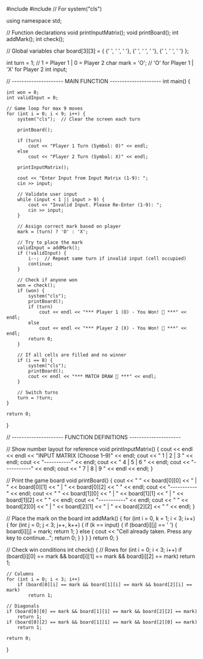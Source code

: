 #include <iostream>
#include <cstdlib>   // For system("cls")

using namespace std;

// Function declarations
void printInputMatrix();
void printBoard();
int addMark();
int check();

// Global variables
char board[3][3] = {
    {' ', ' ', ' '},
    {' ', ' ', ' '},
    {' ', ' ', ' '}
};

int turn = 1;   // 1 = Player 1 | 0 = Player 2
char mark = 'O'; // 'O' for Player 1 | 'X' for Player 2
int input;

// --------------------- MAIN FUNCTION ---------------------
int main() {

    int won = 0;
    int validInput = 0;

    // Game loop for max 9 moves
    for (int i = 0; i < 9; i++) {
        system("cls");  // Clear the screen each turn

        printBoard();

        if (turn)
            cout << "Player 1 Turn (Symbol: O)" << endl;
        else
            cout << "Player 2 Turn (Symbol: X)" << endl;

        printInputMatrix();

        cout << "Enter Input from Input Matrix (1-9): ";
        cin >> input;

        // Validate user input
        while (input < 1 || input > 9) {
            cout << "Invalid Input. Please Re-Enter (1-9): ";
            cin >> input;
        }

        // Assign correct mark based on player
        mark = (turn) ? 'O' : 'X';

        // Try to place the mark
        validInput = addMark();
        if (!validInput) {
            i--;  // Repeat same turn if invalid input (cell occupied)
            continue;
        }

        // Check if anyone won
        won = check();
        if (won) {
            system("cls");
            printBoard();
            if (turn)
                cout << endl << "*** Player 1 (O) - You Won! 🎉 ***" << endl;
            else
                cout << endl << "*** Player 2 (X) - You Won! 🎉 ***" << endl;
            return 0;
        }

        // If all cells are filled and no winner
        if (i == 8) {
            system("cls");
            printBoard();
            cout << endl << "*** MATCH DRAW 🤝 ***" << endl;
        }

        // Switch turns
        turn = !turn;
    }

    return 0;
}

// --------------------- FUNCTION DEFINITIONS ---------------------

// Show number layout for reference
void printInputMatrix() {
    cout << endl << endl << "INPUT MATRIX (Choose 1–9)" << endl;
    cout << " 1 | 2 | 3 " << endl;
    cout << "-----------" << endl;
    cout << " 4 | 5 | 6 " << endl;
    cout << "-----------" << endl;
    cout << " 7 | 8 | 9 " << endl << endl;
}

// Print the game board
void printBoard() {
    cout << " " << board[0][0] << " | " << board[0][1] << " | " << board[0][2] << " " << endl;
    cout << "-----------" << endl;
    cout << " " << board[1][0] << " | " << board[1][1] << " | " << board[1][2] << " " << endl;
    cout << "-----------" << endl;
    cout << " " << board[2][0] << " | " << board[2][1] << " | " << board[2][2] << " " << endl;
}

// Place the mark on the board
int addMark() {
    for (int i = 0, k = 1; i < 3; i++) {
        for (int j = 0; j < 3; j++, k++) {
            if (k == input) {
                if (board[i][j] == ' ') {
                    board[i][j] = mark;
                    return 1;
                } else {
                    cout << "Cell already taken. Press any key to continue...";
                    return 0;
                }
            }
        }
    }
    return 0;
}

// Check win conditions
int check() {
    // Rows
    for (int i = 0; i < 3; i++)
        if (board[i][0] == mark && board[i][1] == mark && board[i][2] == mark)
            return 1;

    // Columns
    for (int i = 0; i < 3; i++)
        if (board[0][i] == mark && board[1][i] == mark && board[2][i] == mark)
            return 1;

    // Diagonals
    if (board[0][0] == mark && board[1][1] == mark && board[2][2] == mark)
        return 1;
    if (board[0][2] == mark && board[1][1] == mark && board[2][0] == mark)
        return 1;

    return 0;
}
